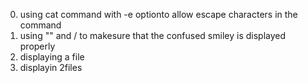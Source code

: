 0. using cat command with -e optionto allow escape characters in the command
1. using "" and / to makesure that the confused smiley is displayed properly
2. displaying a file
3. displayin 2files
